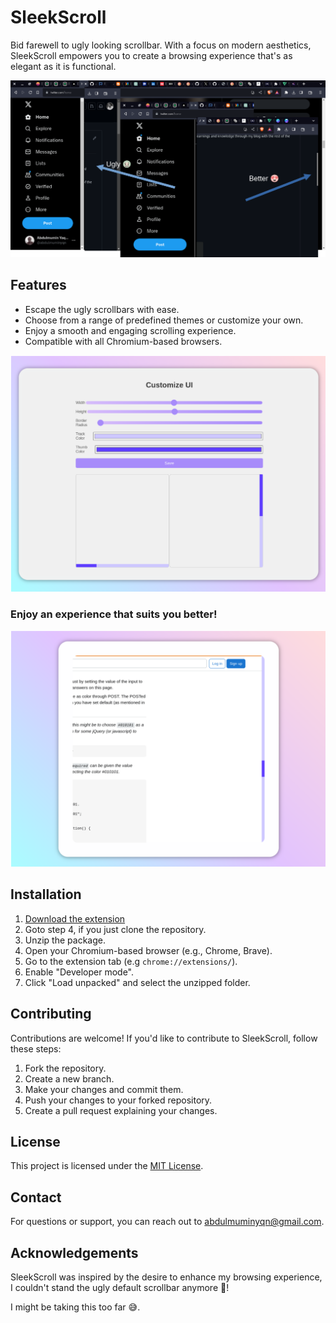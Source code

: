 # SleekScroll

Bid farewell to ugly looking scrollbar. With a focus on modern aesthetics, SleekScroll empowers you to create a browsing experience that's as elegant as it is functional.

![ugly scroll bar desigen](image/sleekScrollBanner.png)

<!-- # SleekScroll

Enhance your browsing experience with custom-designed scrollbars using SleekScroll. Sculpt your scrollbar aesthetics to match your style and bring a touch of elegance to every scroll. -->

## Features

- Escape the ugly scrollbars with ease.
- Choose from a range of predefined themes or customize your own.
- Enjoy a smooth and engaging scrolling experience.
- Compatible with all Chromium-based browsers.

![Cutomize](image/customizeSleekScroll.png)

### Enjoy an experience that suits you better!

![Cutomize](image/stackoverflowSleekScroll.png)

## Installation

1. [Download the extension](link-to-extension-package)
2. Goto step 4, if you just clone the repository.
3. Unzip the package.
4. Open your Chromium-based browser (e.g., Chrome, Brave).
5. Go to the extension tab (e.g `chrome://extensions/`).
6. Enable "Developer mode".
7. Click "Load unpacked" and select the unzipped folder.

## Contributing

Contributions are welcome! If you'd like to contribute to SleekScroll, follow these steps:

1. Fork the repository.
2. Create a new branch.
3. Make your changes and commit them.
4. Push your changes to your forked repository.
5. Create a pull request explaining your changes.

## License

This project is licensed under the [MIT License](LICENSE).

## Contact

For questions or support, you can reach out to [abdulmuminyqn@gmail.com](mailto:abdulmuminyqn@gmail.com).

## Acknowledgements

SleekScroll was inspired by the desire to enhance my browsing experience, I couldn't stand the ugly default scrollbar anymore 🤢!

I might be taking this too far 😅.
